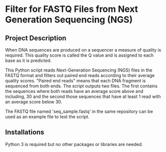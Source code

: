 # Filter for FASTQ Files from Next Generation Sequencing (NGS)


## Project Description

When DNA sequences are produced on a sequencer a measure of quality is required. This quality score is called the Q value and is assigned to each base as it is predicted.

This Python script reads Next-Generation Sequencing (NGS) files in the FASTQ format and filters out paired end reads according to their average quality scores. "Paired end reads" means that each DNA fragment is sequenced from both ends. The script outputs two files. The first contains the sequences where both reads have an average score above and including, 30 and the second those sequences that have at least 1 read with an average score below 30.

The FASTQ file named 'seq_sample.fastq' in the same repository can be used as an example file to test the script.


## Installations

Python 3 is required but no other packages or libraries are needed.
